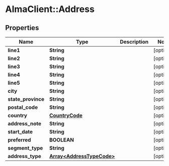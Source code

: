 # AlmaClient::Address

## Properties
Name | Type | Description | Notes
------------ | ------------- | ------------- | -------------
**line1** | **String** |  | [optional] 
**line2** | **String** |  | [optional] 
**line3** | **String** |  | [optional] 
**line4** | **String** |  | [optional] 
**line5** | **String** |  | [optional] 
**city** | **String** |  | [optional] 
**state_province** | **String** |  | [optional] 
**postal_code** | **String** |  | [optional] 
**country** | [**CountryCode**](CountryCode.md) |  | [optional] 
**address_note** | **String** |  | [optional] 
**start_date** | **String** |  | [optional] 
**preferred** | **BOOLEAN** |  | [optional] 
**segment_type** | **String** |  | [optional] 
**address_type** | [**Array&lt;AddressTypeCode&gt;**](AddressTypeCode.md) |  | [optional] 


